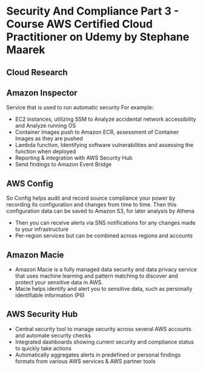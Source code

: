 
# Security And Compliance Part 3 - Course AWS Certified Cloud Practitioner on Udemy by Stephane Maarek

## Cloud Research
## Amazon Inspector
Service that is used to run automatic security
For example:
- EC2 instances, utilizing SSM to Analyze accidental network accessibility and Analyze running OS
- Container Images push to Amazon ECR, assessment of Container Images as they are pushed
- Lambda function, Identifying software vulnerabilities and assessing the function when deployed
- Reporting & integration with AWS Security Hub
- Send findings to Amazon Event Bridge

## AWS Config
So Config helps audit and record source compliance your power by recording its configuration and changes from time to time. Then this configuration data can be saved to Amazon S3, for later analysis by Athena
- Then you can receive alerts via SNS notifications for any changes made to your infrastructure
- Per-region services but can be combined across regions and accounts

## Amazon Macie
- Amazon Macie is a fully managed data security and data privacy service that uses machine learning and pattern matching to discover and protect your sensitive data in AWS.
- Macie helps identify and alert you to sensitive data, such as personally identifiable information (PII)

## AWS Security Hub
- Central security tool to manage security across several AWS accounts and automate security checks
- Integrated dashboards showing current security and compliance status to quickly take actions
- Automatically aggregates alerts in predefined or personal findings formats from various AWS services & AWS partner tools
